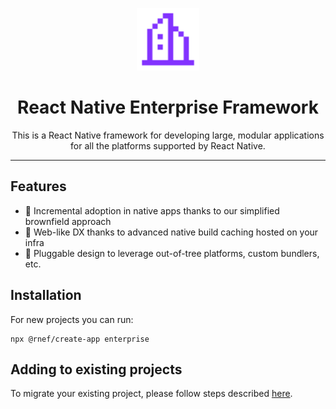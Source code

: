 <p align="center">
  <picture>
    <source media="(prefers-color-scheme: dark)" srcset="./website/docs/public/logo.svg">
    <img alt="RNEF" src="./website/docs/public/logo.svg" height="100">
  </picture>
</p>
<h1 align="center" style="border-bottom: 0px">
  React Native Enterprise Framework<br />
</h1>
<p align="center">
  This is a React Native framework for developing large, modular applications for all the platforms supported by React Native.
</p>

---

## Features

- 🐾 Incremental adoption in native apps thanks to our simplified brownfield approach
- 🔬 Web-like DX thanks to advanced native build caching hosted on your infra
- 🏰 Pluggable design to leverage out-of-tree platforms, custom bundlers, etc.

## Installation

For new projects you can run:

```
npx @rnef/create-app enterprise
```

## Adding to existing projects

To migrate your existing project, please follow steps described [here](https://rnef.vercel.app/docs/getting-started/migrating-from-community-cli).
